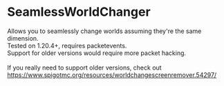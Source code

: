 # SeamlessWorldChanger
Allows you to seamlessly change worlds assuming they're the same dimension.<br>
Tested on 1.20.4+, requires packetevents.<br>
Support for older versions would require more packet hacking.<br>
<br>
If you really need to support older versions, check out https://www.spigotmc.org/resources/worldchangescreenremover.54297/